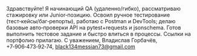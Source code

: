 Здравствуйте!
Я начинающий QA (удаленно/гибко), рассматриваю стажировку или Junior‑позицию. Освоил ручное тестирование (тест‑кейсы/баг‑репорты), работаю с Postman и DevTools; делаю базовые авто‑проверки API на pytest+requests и jsonschema. Готов выполнить тестовое задание и быстро влиться в процессы. Ссылки на портфолио прилагаю.
С уважением, Владислав Горбачёв, +7‑906‑473‑92‑74, black134messian73@gmail.com
